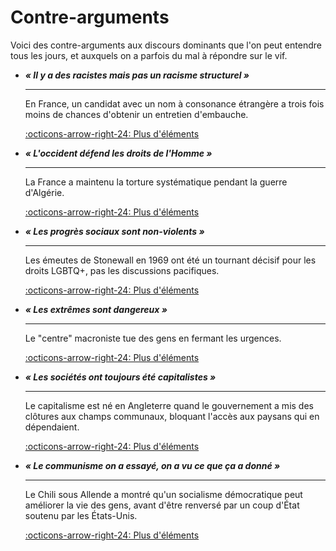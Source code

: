 # Contre-arguments

Voici des contre-arguments aux discours dominants que l'on peut entendre tous les jours, et auxquels on a parfois du mal à répondre sur le vif.

<div class="grid cards" markdown>

- ___« Il y a des racistes mais pas un racisme structurel »___

    ---

    En France, un candidat avec un nom à consonance étrangère a trois fois moins de chances d'obtenir un entretien d'embauche.

    [:octicons-arrow-right-24: Plus d'éléments](contre_arguments/)

- ___« L'occident défend les droits de l'Homme »___

    ---

    La France a maintenu la torture systématique pendant la guerre d'Algérie.

    [:octicons-arrow-right-24: Plus d'éléments](contre_arguments/)

- ___« Les progrès sociaux sont non-violents »___

    ---

    Les émeutes de Stonewall en 1969 ont été un tournant décisif pour les droits LGBTQ+, pas les discussions pacifiques.

    [:octicons-arrow-right-24: Plus d'éléments](contre_arguments/)

- ___« Les extrêmes sont dangereux »___

    ---

    Le "centre" macroniste tue des gens en fermant les urgences.

    [:octicons-arrow-right-24: Plus d'éléments](contre_arguments/)

- ___« Les sociétés ont toujours été capitalistes »___

    ---

    Le capitalisme est né en Angleterre quand le gouvernement a mis des clôtures aux champs communaux, bloquant l'accès aux paysans qui en dépendaient.

    [:octicons-arrow-right-24: Plus d'éléments](contre_arguments/)

- ___« Le communisme on a essayé, on a vu ce que ça a donné »___

    ---

    Le Chili sous Allende a montré qu'un socialisme démocratique peut améliorer la vie des gens, avant d'être renversé par un coup d'État soutenu par les États-Unis.

    [:octicons-arrow-right-24: Plus d'éléments](contre_arguments/)

</div>